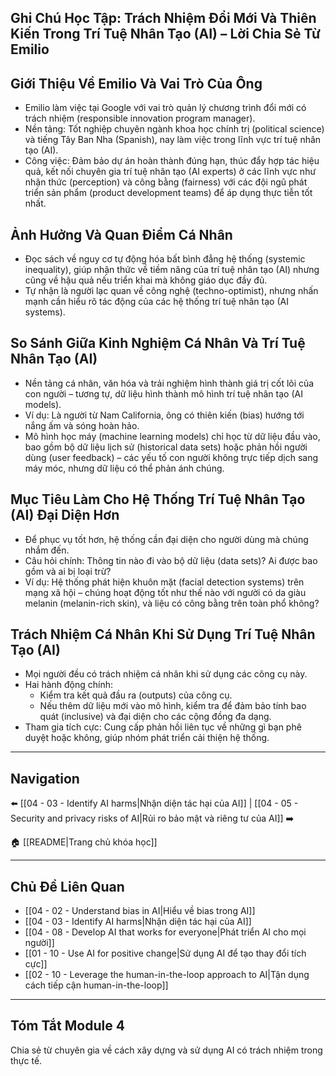 ## Ghi Chú Học Tập: Trách Nhiệm Đổi Mới Và Thiên Kiến Trong Trí Tuệ Nhân Tạo (AI) – Lời Chia Sẻ Từ Emilio

## Giới Thiệu Về Emilio Và Vai Trò Của Ông

- Emilio làm việc tại Google với vai trò quản lý chương trình đổi mới có trách nhiệm (responsible innovation program manager).
- Nền tảng: Tốt nghiệp chuyên ngành khoa học chính trị (political science) và tiếng Tây Ban Nha (Spanish), nay làm việc trong lĩnh vực trí tuệ nhân tạo (AI).
- Công việc: Đảm bảo dự án hoàn thành đúng hạn, thúc đẩy hợp tác hiệu quả, kết nối chuyên gia trí tuệ nhân tạo (AI experts) ở các lĩnh vực như nhận thức (perception) và công bằng (fairness) với các đội ngũ phát triển sản phẩm (product development teams) để áp dụng thực tiễn tốt nhất.

## Ảnh Hưởng Và Quan Điểm Cá Nhân

- Đọc sách về nguy cơ tự động hóa bất bình đẳng hệ thống (systemic inequality), giúp nhận thức về tiềm năng của trí tuệ nhân tạo (AI) nhưng cũng về hậu quả nếu triển khai mà không giáo dục đầy đủ.
- Tự nhận là người lạc quan về công nghệ (techno-optimist), nhưng nhấn mạnh cần hiểu rõ tác động của các hệ thống trí tuệ nhân tạo (AI systems).

## So Sánh Giữa Kinh Nghiệm Cá Nhân Và Trí Tuệ Nhân Tạo (AI)

- Nền tảng cá nhân, văn hóa và trải nghiệm hình thành giá trị cốt lõi của con người – tương tự, dữ liệu hình thành mô hình trí tuệ nhân tạo (AI models).
- Ví dụ: Là người từ Nam California, ông có thiên kiến (bias) hướng tới nắng ấm và sóng hoàn hảo.
- Mô hình học máy (machine learning models) chỉ học từ dữ liệu đầu vào, bao gồm bộ dữ liệu lịch sử (historical data sets) hoặc phản hồi người dùng (user feedback) – các yếu tố con người không trực tiếp dịch sang máy móc, nhưng dữ liệu có thể phản ánh chúng.

## Mục Tiêu Làm Cho Hệ Thống Trí Tuệ Nhân Tạo (AI) Đại Diện Hơn

- Để phục vụ tốt hơn, hệ thống cần đại diện cho người dùng mà chúng nhắm đến.
- Câu hỏi chính: Thông tin nào đi vào bộ dữ liệu (data sets)? Ai được bao gồm và ai bị loại trừ?
- Ví dụ: Hệ thống phát hiện khuôn mặt (facial detection systems) trên mạng xã hội – chúng hoạt động tốt như thế nào với người có da giàu melanin (melanin-rich skin), và liệu có công bằng trên toàn phổ không?

## Trách Nhiệm Cá Nhân Khi Sử Dụng Trí Tuệ Nhân Tạo (AI)

- Mọi người đều có trách nhiệm cá nhân khi sử dụng các công cụ này.
- Hai hành động chính:
  - Kiểm tra kết quả đầu ra (outputs) của công cụ.
  - Nếu thêm dữ liệu mới vào mô hình, kiểm tra để đảm bảo tính bao quát (inclusive) và đại diện cho các cộng đồng đa dạng.
- Tham gia tích cực: Cung cấp phản hồi liên tục về những gì bạn phê duyệt hoặc không, giúp nhóm phát triển cải thiện hệ thống.

---

## Navigation

⬅️ [[04 - 03 - Identify AI harms|Nhận diện tác hại của AI]] | [[04 - 05 - Security and privacy risks of AI|Rủi ro bảo mật và riêng tư của AI]] ➡️

🏠 [[README|Trang chủ khóa học]]

---

## Chủ Đề Liên Quan

- [[04 - 02 - Understand bias in AI|Hiểu về bias trong AI]]
- [[04 - 03 - Identify AI harms|Nhận diện tác hại của AI]]
- [[04 - 08 - Develop AI that works for everyone|Phát triển AI cho mọi người]]
- [[01 - 10 - Use AI for positive change|Sử dụng AI để tạo thay đổi tích cực]]
- [[02 - 10 - Leverage the human-in-the-loop approach to AI|Tận dụng cách tiếp cận human-in-the-loop]]

---

## Tóm Tắt Module 4

Chia sẻ từ chuyên gia về cách xây dựng và sử dụng AI có trách nhiệm trong thực tế.
